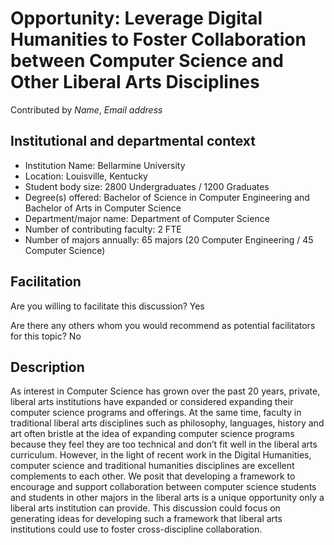 # Opportunity: Leverage Digital Humanities to Foster Collaboration between Computer Science and Other Liberal Arts Disciplines
Contributed by _Name_, _Email address_

## Institutional and departmental context
- Institution Name: Bellarmine University
- Location: Louisville, Kentucky
- Student body size: 2800 Undergraduates / 1200 Graduates
- Degree(s) offered: Bachelor of Science in Computer Engineering and Bachelor of Arts in Computer Science
- Department/major name: Department of Computer Science 
- Number of contributing faculty: 2 FTE
-  Number of majors annually:  65 majors (20 Computer Engineering / 45 Computer Science)

## Facilitation
Are you willing to facilitate this discussion? Yes

Are there any others whom you would recommend as potential facilitators for this topic?
No

## Description

As interest in Computer Science has grown over the past 20 years, private, liberal arts institutions have expanded or considered expanding their computer science programs and offerings. At the same time, faculty in traditional liberal arts disciplines such as philosophy, languages, history and art often bristle at the idea of expanding computer science programs because they feel they are too technical and don’t fit well in the liberal arts curriculum. However, in the light of recent work in the Digital Humanities, computer science and traditional humanities disciplines are excellent complements to each other. We posit that developing a framework to encourage and support collaboration between computer science students and students in other majors in the liberal arts is a unique opportunity only a liberal arts institution can provide. This discussion could focus on generating ideas for developing such a framework that liberal arts institutions could use to foster cross-discipline collaboration.
